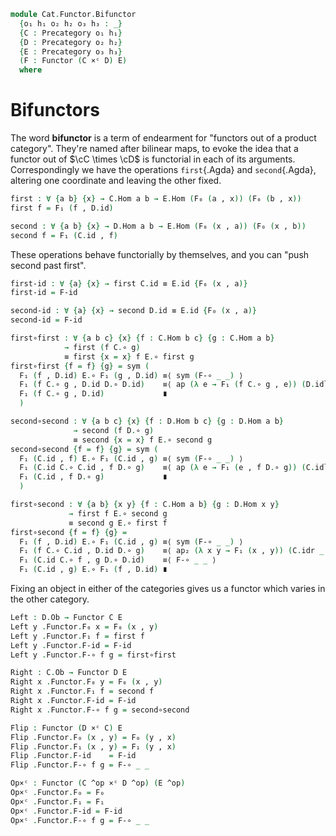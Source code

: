 <!--
```agda
open import Cat.Instances.Product
open import Cat.Prelude
```
-->

```agda
module Cat.Functor.Bifunctor
  {o₁ h₁ o₂ h₂ o₃ h₃ : _}
  {C : Precategory o₁ h₁}
  {D : Precategory o₂ h₂}
  {E : Precategory o₃ h₃}
  (F : Functor (C ×ᶜ D) E)
  where
```

# Bifunctors

<!--
```agda
private
  module C = Precategory C
  module D = Precategory D
  module E = Precategory E

open Functor F public
```
-->

The word **bifunctor** is a term of endearment for "functors out of a
product category". They're named after bilinear maps, to evoke the idea
that a functor out of $\cC \times \cD$ is functorial in each of its
arguments. Correspondingly we have the operations `first`{.Agda} and
`second`{.Agda}, altering one coordinate and leaving the other fixed.

```agda
first : ∀ {a b} {x} → C.Hom a b → E.Hom (F₀ (a , x)) (F₀ (b , x))
first f = F₁ (f , D.id)

second : ∀ {a b} {x} → D.Hom a b → E.Hom (F₀ (x , a)) (F₀ (x , b))
second f = F₁ (C.id , f)
```

These operations behave functorially by themselves, and you can "push
second past first".

```agda
first-id : ∀ {a} {x} → first C.id ≡ E.id {F₀ (x , a)}
first-id = F-id

second-id : ∀ {a} {x} → second D.id ≡ E.id {F₀ (x , a)}
second-id = F-id

first∘first : ∀ {a b c} {x} {f : C.Hom b c} {g : C.Hom a b}
            → first (f C.∘ g)
            ≡ first {x = x} f E.∘ first g
first∘first {f = f} {g} = sym (
  F₁ (f , D.id) E.∘ F₁ (g , D.id) ≡⟨ sym (F-∘ _ _) ⟩
  F₁ (f C.∘ g , D.id D.∘ D.id)    ≡⟨ ap (λ e → F₁ (f C.∘ g , e)) (D.idl _) ⟩
  F₁ (f C.∘ g , D.id)             ∎
  )

second∘second : ∀ {a b c} {x} {f : D.Hom b c} {g : D.Hom a b}
              → second (f D.∘ g)
              ≡ second {x = x} f E.∘ second g
second∘second {f = f} {g} = sym (
  F₁ (C.id , f) E.∘ F₁ (C.id , g) ≡⟨ sym (F-∘ _ _) ⟩
  F₁ (C.id C.∘ C.id , f D.∘ g)    ≡⟨ ap (λ e → F₁ (e , f D.∘ g)) (C.idl _) ⟩
  F₁ (C.id , f D.∘ g)             ∎
  )

first∘second : ∀ {a b} {x y} {f : C.Hom a b} {g : D.Hom x y}
             → first f E.∘ second g
             ≡ second g E.∘ first f
first∘second {f = f} {g} =
  F₁ (f , D.id) E.∘ F₁ (C.id , g) ≡⟨ sym (F-∘ _ _) ⟩
  F₁ (f C.∘ C.id , D.id D.∘ g)    ≡⟨ ap₂ (λ x y → F₁ (x , y)) (C.idr _ ∙ sym (C.idl _)) (D.idl _ ∙ sym (D.idr _)) ⟩
  F₁ (C.id C.∘ f , g D.∘ D.id)    ≡⟨ F-∘ _ _ ⟩
  F₁ (C.id , g) E.∘ F₁ (f , D.id) ∎
```

Fixing an object in either of the categories gives us a functor which
varies in the other category.

```agda
Left : D.Ob → Functor C E
Left y .Functor.F₀ x = F₀ (x , y)
Left y .Functor.F₁ f = first f
Left y .Functor.F-id = F-id
Left y .Functor.F-∘ f g = first∘first

Right : C.Ob → Functor D E
Right x .Functor.F₀ y = F₀ (x , y)
Right x .Functor.F₁ f = second f
Right x .Functor.F-id = F-id
Right x .Functor.F-∘ f g = second∘second

Flip : Functor (D ×ᶜ C) E
Flip .Functor.F₀ (x , y) = F₀ (y , x)
Flip .Functor.F₁ (x , y) = F₁ (y , x)
Flip .Functor.F-id    = F-id
Flip .Functor.F-∘ f g = F-∘ _ _

Op×ᶜ : Functor (C ^op ×ᶜ D ^op) (E ^op)
Op×ᶜ .Functor.F₀ = F₀
Op×ᶜ .Functor.F₁ = F₁
Op×ᶜ .Functor.F-id = F-id
Op×ᶜ .Functor.F-∘ f g = F-∘ _ _
```

